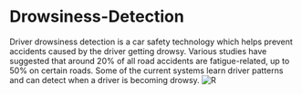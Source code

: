 # Drowsiness-Detection
Driver drowsiness detection is a car safety technology which helps prevent accidents caused by the driver getting drowsy. Various studies have suggested that around 20% of all road accidents are fatigue-related, up to 50% on certain roads. Some of the current systems learn driver patterns and can detect when a driver is becoming drowsy.
![R](https://user-images.githubusercontent.com/66750711/193027097-f9f9cb95-cb25-4842-a41c-40032308f85f.png)
